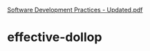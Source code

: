 [Software Development Practices - Updated.pdf](https://github.com/Akash22058/effective-dollop/files/10119537/Software.Development.Practices.-.Updated.pdf)
# effective-dollop
